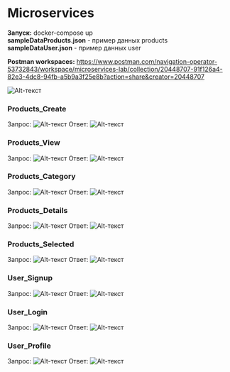 # Microservices
**Запуск:** docker-compose up    
**sampleDataProducts.json** - пример данных products    
**sampleDataUser.json** - пример данных user    

**Postman workspaces:** https://www.postman.com/navigation-operator-53732843/workspace/microservices-lab/collection/20448707-91f126a4-82e3-4dc8-94fb-a5b9a3f25e8b?action=share&creator=20448707    

![Alt-текст](https://sun9-57.userapi.com/impf/prfNrxevn3D5oGXa8JYQa9prdGApx2r7go27mg/C3Kmlh5JFXA.jpg?size=629x505&quality=96&sign=b1207802e567d49e7c3dbf18d736bc2b&type=album "Microservices API")    

### Products_Create
Запрос:
![Alt-текст](https://sun9-47.userapi.com/impf/MJBZrXp14uyJNcT0g_B7YXLnSG-qER40Yn2qfg/kDM0ENPN6R0.jpg?size=1292x464&quality=96&sign=700edbb67060e08475d9dc1f3f0abdc5&type=album "Products_Create req")
Ответ:
![Alt-текст](https://sun9-40.userapi.com/impf/CBQcrCY5kcf-NpVnteygGhy2tOTA72JFMUa9VA/CvGSExmjYLc.jpg?size=1273x588&quality=96&sign=0579df1029203f110a0d4b91e07ecd46&type=album "Products_Create res")    

### Products_View
Запрос:
![Alt-текст](https://sun9-18.userapi.com/impf/9KGhHXJODN9KeQspHtg90k7L_3e_BXfQVjoquQ/JLwIK0f_4y8.jpg?size=1278x290&quality=96&sign=ea44ede8cc784e37394856be820fb795&type=album "Products_View req")
Ответ:
![Alt-текст](https://sun9-46.userapi.com/impf/Q3hRrNh66ET3WmFrYIYvUeZ9MJK3-E1tkI_muw/X3UkxLH3k4I.jpg?size=1282x626&quality=96&sign=2ba6aaf2464eac224a46e91a7ba0a613&type=album "Products_View res")    

### Products_Category
Запрос:
![Alt-текст](https://sun9-6.userapi.com/impf/Bi900459UMV8Aeyh4fbF7bSNXBgjMFyevawtIA/C_KHJkVgjxA.jpg?size=1255x258&quality=96&sign=1eee7230b888669d4cd9c5a1a711e2a8&type=album "Products_Category req")
Ответ:
![Alt-текст](https://sun9-9.userapi.com/impf/7-a6JFAlwBQhQBnDNkoPmYpaiONKTiBgCV9QTA/K1ih34-t39k.jpg?size=1270x594&quality=96&sign=bd8bcb6507f57450c5296a86ffc78562&type=album "Products_Category res")    

### Products_Details
Запрос:
![Alt-текст](https://sun9-69.userapi.com/impf/Y9JqpJ2eVBF9P7xnGFRMjtDHE11U3R_xaHaOcQ/zGRX7UICDQw.jpg?size=1262x223&quality=96&sign=1e20ae8e3d369684c3ab26ee815038a0&type=album "Products_Details req")
Ответ:
![Alt-текст](https://sun9-77.userapi.com/impf/EyZTioFtJHQXt5NY9nOwFHEyfOctu4gm1SJ4ug/WoZbeg6Rx3w.jpg?size=1272x574&quality=96&sign=5b07b25976a711ab7a134f0bd532e1e1&type=album "Products_Details res")    

### Products_Selected
Запрос:
![Alt-текст](https://sun9-17.userapi.com/impf/dvus552jScXwXbFTWoEs4mA2dSA9oOYy03jd1Q/HDTD-ZSV4i8.jpg?size=1284x380&quality=96&sign=fa285bb8fa77adf9a136a277a37d0f08&type=album "Products_Selected req")
Ответ:
![Alt-текст](https://sun9-53.userapi.com/impf/Fv42xDgPz6A1vX1EBmrB1RVYt_TECY9xCqhQ2Q/GWg-j_cTP6E.jpg?size=1278x607&quality=96&sign=a61c6b32be978dcea13835e878756c74&type=album "Products_Selected res")    

### User_Signup
Запрос:
![Alt-текст](https://sun9-80.userapi.com/impf/ehmskL5SlCaz8MIdyUPb6wXgwx3JbKc35KbwJQ/TV-0_Q35cuM.jpg?size=1270x373&quality=96&sign=b7abf23720a28542d7dcb8b9e8192508&type=album "User_Signup req")
Ответ:
![Alt-текст](https://sun9-24.userapi.com/impf/vw6E4QBpsBAdC5U1q7yTdw9ib97opGMdVJKr9A/nd1EPLdnec4.jpg?size=1285x552&quality=96&sign=f75b9e1f425fc695a5b51f5b009252c6&type=album "User_Signup res")

### User_Login
Запрос:
![Alt-текст](https://sun9-76.userapi.com/impf/zuZWhyyWIfD_mYR-isSsWTufghM9LOSTrrxqzw/Wq7zgsy6vqU.jpg?size=1272x363&quality=96&sign=e78e3637a701dedb4d7d11fc19841011&type=album "User_Login req")
Ответ:
![Alt-текст](https://sun9-82.userapi.com/impf/4u2XdBUnEfbs1440L6nHr-kPxx9s_8NY6faIZQ/XYRuPjQ6OdA.jpg?size=1272x568&quality=96&sign=e25b106514b89da58d9a411dbd4352f0&type=album "User_Login res")   

### User_Profile
Запрос:
![Alt-текст](https://sun9-62.userapi.com/impf/nVGmM_o4dF3WoSBSdifdQBQcVdcNdvGoNTFO3g/ok0UywPn3GY.jpg?size=1271x229&quality=96&sign=eac0a3749aee7b01afcb40c966c6fedc&type=album "User_Profile req")
Ответ:
![Alt-текст](https://sun9-82.userapi.com/impf/slieAueZkzaelRPdFWDmMwqtoG5fC2ma6MIKjg/RXcz59lVmaQ.jpg?size=1267x558&quality=96&sign=c357884f548a5e1cb851eddcb87ce130&type=album "User_Profile res")

